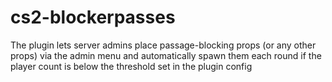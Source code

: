 # cs2-blockerpasses
The plugin lets server admins place passage-blocking props (or any other props) via the admin menu and automatically spawn them each round if the player count is below the threshold set in the plugin config
